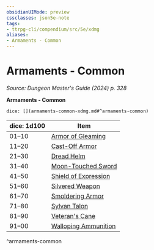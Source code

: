 ```yaml
---
obsidianUIMode: preview
cssclasses: json5e-note
tags:
- ttrpg-cli/compendium/src/5e/xdmg
aliases:
- Armaments - Common
---
```

# Armaments - Common
*Source: Dungeon Master's Guide (2024) p. 328* 

**Armaments - Common**

`dice: [](armaments-common-xdmg.md#^armaments-common)`

| dice: 1d100 | Item |
|-------------|------|
| 01–10 | [Armor of Gleaming](Інструменти%20ДМ/CLI/items/armor-of-gleaming-xdmg.md) |
| 11–20 | [Cast-Off Armor](Інструменти%20ДМ/CLI/items/cast-off-armor-xdmg.md) |
| 21–30 | [Dread Helm](Інструменти%20ДМ/CLI/items/dread-helm-xdmg.md) |
| 31–40 | [Moon-Touched Sword](Інструменти%20ДМ/CLI/items/moon-touched-sword-xdmg.md) |
| 41–50 | [Shield of Expression](Інструменти%20ДМ/CLI/items/shield-of-expression-xdmg.md) |
| 51–60 | [Silvered Weapon](Інструменти%20ДМ/CLI/items/silvered-weapon-xdmg.md) |
| 61–70 | [Smoldering Armor](Інструменти%20ДМ/CLI/items/smoldering-armor-xdmg.md) |
| 71–80 | [Sylvan Talon](Інструменти%20ДМ/CLI/items/sylvan-talon-xdmg.md) |
| 81–90 | [Veteran's Cane](Інструменти%20ДМ/CLI/items/veterans-cane-xdmg.md) |
| 91–00 | [Walloping Ammunition](Інструменти%20ДМ/CLI/items/walloping-ammunition-xdmg.md) |
^armaments-common